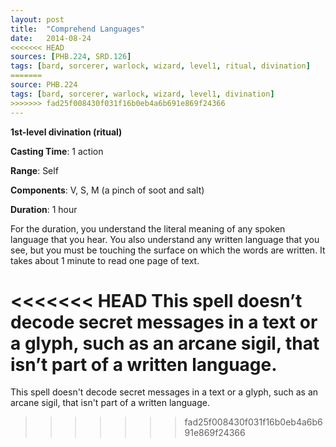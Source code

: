 ```yaml
---
layout: post
title:  "Comprehend Languages"
date:   2014-08-24
<<<<<<< HEAD
sources: [PHB.224, SRD.126]
tags: [bard, sorcerer, warlock, wizard, level1, ritual, divination]
=======
source: PHB.224
tags: [bard, sorcerer, warlock, wizard, level1, divination]
>>>>>>> fad25f008430f031f16b0eb4a6b691e869f24366
---
```


**1st-level divination (ritual)**

**Casting Time**: 1 action

**Range**: Self

**Components**: V, S, M (a pinch of soot and salt)

**Duration**: 1 hour

For the duration, you understand the literal meaning of any spoken language that you hear. You also understand any written language that you see, but you must be touching the surface on which the words are written. It takes about 1 minute to read one page of text. 

<<<<<<< HEAD
This spell doesn’t decode secret messages in a text or a glyph, such as an arcane sigil, that isn’t part of a written language.
=======
This spell doesn't decode secret messages in a text or a glyph, such as an arcane sigil, that isn't part of a written language.
>>>>>>> fad25f008430f031f16b0eb4a6b691e869f24366
